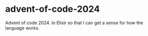 # advent-of-code-2024
 
Advent of code 2024. In Elixir so that I can get a sense for how the language works.
